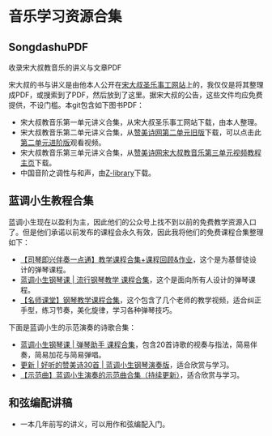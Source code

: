 # 音乐学习资源合集
## SongdashuPDF
收录宋大叔教音乐的讲义与文章PDF

宋大叔的书与讲义是由他本人公开在[宋大叔圣乐事工网站](http://www.songdashu.com/)上的，我仅仅是将其整理成PDF，或搜索到了PDF，然后放到了这里。据宋大叔的公告，这些文件均应免费提供，不设门槛。本git包含如下图书PDF：
 - 宋大叔教音乐第一单元讲义合集，从宋大叔圣乐事工网站下载，由本人整理。
 - 宋大叔教音乐第二单元讲义合集，从[赞美诗网第二单元旧版](https://www.zanmeishige.com/course/songdashu-unit2.html)下载，可以点击此[第二单元进阶版](https://www.zanmeishige.com/course/12.html)观看视频。
 - 宋大叔教音乐第三单元讲义合集，从[赞美诗网宋大叔教音乐第三单元视频教程主页](https://www.zanmeishige.com/course/songdashu-unit3plus.html)下载。
 - 中国音阶之调性与和声，由[Z-library](https://zh.b-ok.asia/s/?q=%E5%AE%8B%E5%A4%A7%E5%8F%94)下载。
 
 

## 蓝调小生教程合集
蓝调小生现在以盈利为主，因此他们的公众号上找不到以前的免费教学资源入口了。但是他们承诺以前发布的课程会永久有效，因此我将他们的免费课程合集整理如下：
 - [【司琴即兴伴奏一点通】教学课程合集+课程回顾&作业](https://mp.weixin.qq.com/s/FmOA2YzlTk_x_Ct9iqhbvQ)，这个是为基督徒设计的弹琴课程。
 - [蓝调小生钢琴课 | 流行钢琴教学 课程合集](https://mp.weixin.qq.com/s/idGnIK-BAUk1ywC-f3bDkg)，这个是面向所有人设计的弹琴课程。
 - [【名师课堂】钢琴教学课程合集](https://mp.weixin.qq.com/s/zEiBx1g1jNCiyX3IjCi1rg)，这个包含了几个老师的教学视频，适合纠正手型，练习节奏，美化旋律，学习各种弹琴技巧。
 
 下面是蓝调小生的示范演奏的诗歌合集：
  - [蓝调小生钢琴课 | 弹琴助手 课程合集](https://mp.weixin.qq.com/s/GfUOJPxGr1ryylwIvGeRGA)，包含20首诗歌的视奏与指法，简易伴奏，简易加花与简易弹唱。
  - [更新 | 好听的赞美诗30首 | 蓝调小生钢琴演奏版](https://mp.weixin.qq.com/s/BVe2Gt5Qgb9SjQnie1xTmw)，适合欣赏与学习。
  - [【示范曲】蓝调小生演奏的示范曲合集（持续更新）](https://mp.weixin.qq.com/s/kjQSBSiunQi6i2K2_zOx7w)，适合欣赏与学习。
 
 ## 和弦编配讲稿
  - 一本几年前写的讲义，可以用作和弦编配入门。
